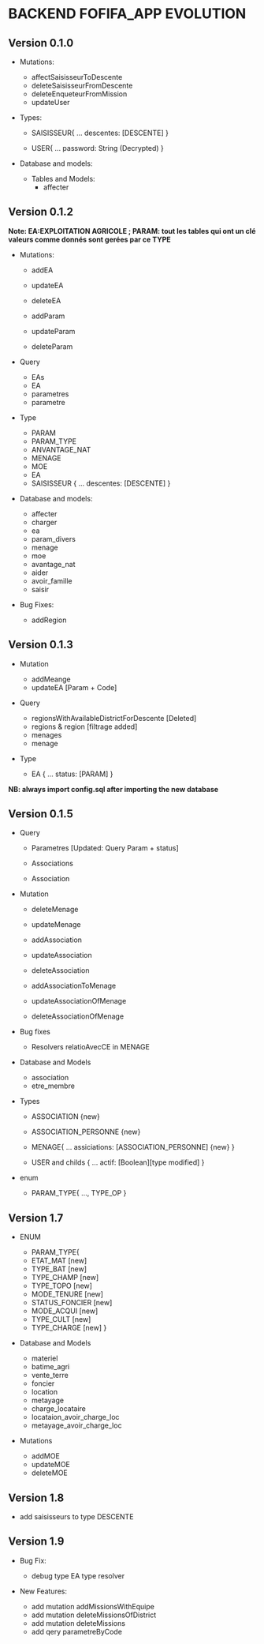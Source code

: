 # BACKEND FOFIFA_APP EVOLUTION

## Version 0.1.0

- Mutations:

  - affectSaisisseurToDescente
  - deleteSaisisseurFromDescente
  - deleteEnqueteurFromMission
  - updateUser

- Types:

  - SAISISSEUR{
    ...
    descentes: [DESCENTE]
    }

  - USER{
    ...
    password: String (Decrypted)
    }

- Database and models:
  - Tables and Models:
    - affecter

## Version 0.1.2

**Note: EA:EXPLOITATION AGRICOLE ; PARAM: tout les tables qui ont un clé valeurs comme donnés sont gerées par ce TYPE**

- Mutations:

  - addEA
  - updateEA
  - deleteEA

  - addParam
  - updateParam
  - deleteParam

- Query

  - EAs
  - EA
  - parametres
  - parametre

- Type

  - PARAM
  - PARAM_TYPE
  - ANVANTAGE_NAT
  - MENAGE
  - MOE
  - EA
  - SAISISSEUR {
    ...
    descentes: [DESCENTE]
    }

- Database and models:

  - affecter
  - charger
  - ea
  - param_divers
  - menage
  - moe
  - avantage_nat
  - aider
  - avoir_famille
  - saisir

- Bug Fixes:
  - addRegion

## Version 0.1.3

- Mutation

  - addMeange
  - updateEA [Param + Code]

- Query

  - regionsWithAvailableDistrictForDescente [Deleted]
  - regions & region [filtrage added]
  - menages
  - menage

- Type
  - EA {
    ...
    status: [PARAM]
    }

**NB: always import config.sql after importing the new database**

## Version 0.1.5

- Query

  - Parametres [Updated: Query Param + status]

  - Associations
  - Association

- Mutation

  - deleteMenage
  - updateMenage

  - addAssociation
  - updateAssociation
  - deleteAssociation

  - addAssociationToMenage
  - updateAssociationOfMenage
  - deleteAssociationOfMenage

- Bug fixes

  - Resolvers relatioAvecCE in MENAGE

- Database and Models

  - association
  - etre_membre

- Types

  - ASSOCIATION {new}
  - ASSOCIATION_PERSONNE {new}
  - MENAGE{
    ...
    assiciations: [ASSOCIATION_PERSONNE] {new}
    }

  - USER and childs {
    ...
    actif: [Boolean][type modified]
    }

- enum
  - PARAM_TYPE{
    ...,
    TYPE_OP
    }

## Version 1.7

- ENUM

  - PARAM_TYPE{
  - ETAT_MAT [new]
  - TYPE_BAT [new]
  - TYPE_CHAMP [new]
  - TYPE_TOPO [new]
  - MODE_TENURE [new]
  - STATUS_FONCIER [new]
  - MODE_ACQUI [new]
  - TYPE_CULT [new]
  - TYPE_CHARGE [new]
    }

- Database and Models

  - materiel
  - batime_agri
  - vente_terre
  - foncier
  - location
  - metayage
  - charge_locataire
  - locataion_avoir_charge_loc
  - metayage_avoir_charge_loc

- Mutations
  - addMOE
  - updateMOE
  - deleteMOE

## Version 1.8

- add saisisseurs to type DESCENTE

## Version 1.9

- Bug Fix:

  - debug type EA type resolver

- New Features:
  - add mutation addMissionsWithEquipe
  - add mutation deleteMissionsOfDistrict
  - add mutation deleteMissions
  - add qery parametreByCode
